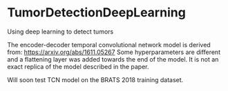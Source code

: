 # TumorDetectionDeepLearning
Using deep learning to detect tumors

The encoder-decoder temporal convolutional network model is derived from: https://arxiv.org/abs/1611.05267
Some hyperparameters are different and a flattening layer was added towards the end of the model. It is not an exact replica of the model 
described in the paper.

Will soon test TCN model on the BRATS 2018 training dataset.
